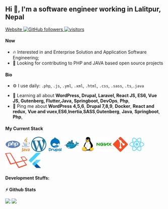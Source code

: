 ## Hi 👋, I'm a software engineer working in Lalitpur, Nepal

<p align="left">
  <a href="https://riteelama.com.np">
    Website
  </a>
  <!-- <a href="https://stackoverflow.com/users/6037636/rajan-lama">
    <img alt="Stack Overflow reputation" src="https://img.shields.io/stackexchange/stackoverflow/r/6037636?color=orange&label=reputation&logo=stackoverflow">
  </a> -->
  <a href="https://github.com/riteelama/?tab=followers">
    <img alt="GitHub followers" src="https://img.shields.io/github/followers/riteelama?color=green&logo=github">
  </a>
  <a href="https://github.com/riteelama/">
    <img src="https://komarev.com/ghpvc/?username=riteelama" alt="visitors" />
  </a>

</p>

#### Now

<!-- - ✨ Contributing to [code-pixelz-media](https://github.com/code-pixelz-media/); -->
- :fire: Interested in and Enterprise Solution and Application Software Engineering;
- :calendar: Looking for contributing to PHP and JAVA based open source projects

#### Bio

<!-- - 🏢 I'm currently working at **CODE PIXELZ MEDIA PVT. LTD.** -->
- ⚙️ I use daily: `.php`, `.js`, `.yml`, `.xml`, `.html`, `.css`, `.sass`, `.ts`,`.java`
<!-- - 🌍 I'm mostly active within the **WordPress Community** -->
- 🌱 Learning all about **WordPress, Drupal, Laravel, React JS, ES6, Vue JS, Gutenberg, Flutter,Java, Springboot, DevOps**, **Php**,
- 💬 Ping me about **WordPress 4,5,6**, **Drupal 7,8,9**, **Docker**, **React and redux**, **Vue and vuex**,**ES6**,**Inertia**,**SASS**,**Gutenberg**, **Java**, **Springboot**, **Php**,
<!-- - 📫 Reach me: [twitter.com/riteelama](https://twitter.com/riteelama) -->
<!-- - 📝 Checkout my [Resume](files/resume.pdf). -->

#### My Current Stack

<img height="48" src="img/php.svg" alt="php"> <img height="48" src="img/java.svg" alt="Java"> <img height="48" src="img/wordpress.svg" alt="WordPress"> <img height="48" src="img/drupal.svg" alt="Drupal"> <img height="48" src="img/docker-original.svg" alt="Docker"> <img height="48" src="img/linux-original.svg" alt="linux"> <img height="48" src="img/nginx-original.svg" alt="nginx"> <img height="48" src="img/git-original.svg" alt="git"> <img height="48" src="img/react-original.svg" alt="react"> <img height="48" src="img/laravel.svg" alt="Laravel"> <img height="48" src="img/flutter.svg" alt="Flutter">

#### Development Stuffs:

<b>⚡ Github Stats</b>

<p float="left">
<img height="180em" src="https://github-readme-stats.vercel.app/api?username=riteelama&show_icons=true&hide_border=true&&count_private=true&include_all_commits=true" /> 
<img height="180em" src="https://github-readme-stats.vercel.app/api/top-langs/?username=riteelama&show_icons=true&hide_border=true&layout=compact&langs_count=8"/>
</p>

<!-- #### Connect With Me -->

<!-- <p left="center">
<a href="https://profile.wordpress.org/lamarajan">
  <img src="https://img.shields.io/badge/wordpress-%23000000.svg?&style=for-the-badge&logo=wordpress&logoColor=white" height=25>
</a>

<a href="https://twitter.com/riteelama">
  <img src="https://img.shields.io/badge/twitter-%231DA1F2.svg?&style=for-the-badge&logo=twitter&logoColor=white" height=25>
</a> 
<a href="https://www.linkedin.com/in/rajan-lama-6b886871/">
  <img src="https://img.shields.io/badge/linkedin-%230077B5.svg?&style=for-the-badge&logo=linkedin&logoColor=white" height=25>
</a> 
<a href="https://www.facebook.com/rajan.lama786/">
  <img src="https://img.shields.io/badge/Facebook-1877F2?style=for-the-badge&logo=facebook&logoColor=white" height=25>
</a>
<a href="mailto:rajan.lama786@gmail.com">
  <img src="	https://img.shields.io/badge/Gmail-D14836?style=for-the-badge&logo=gmail&logoColor=white" height=25>
</a>
</p> -->

